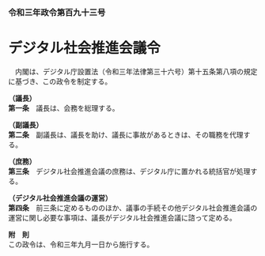 ### 令和三年政令第百九十三号  
# デジタル社会推進会議令  
　内閣は、デジタル庁設置法（令和三年法律第三十六号）第十五条第八項の規定に基づき、この政令を制定する。  
  
**（議長）**  
**第一条**　議長は、会務を総理する。  
  
**（副議長）**  
**第二条**　副議長は、議長を助け、議長に事故があるときは、その職務を代理する。  
  
**（庶務）**  
**第三条**　デジタル社会推進会議の庶務は、デジタル庁に置かれる統括官が処理する。  
  
**（デジタル社会推進会議の運営）**  
**第四条**　前三条に定めるもののほか、議事の手続その他デジタル社会推進会議の運営に関し必要な事項は、議長がデジタル社会推進会議に諮って定める。  
  
**附　則**  
この政令は、令和三年九月一日から施行する。  
  
